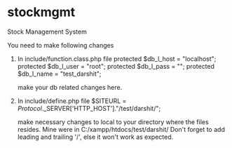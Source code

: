 # stockmgmt
Stock Management System

You need to make following changes

1)  In include/function.class.php file
	protected $db_l_host = "localhost";
	protected $db_l_user = "root";
	protected $db_l_pass = "";
	protected $db_l_name = "test_darshit";

	make your db related changes here.

2)  In include/define.php file
	$SITEURL = $Protocol.$_SERVER['HTTP_HOST']."/test/darshit/";

	make necessary changes to local to your directory where the files resides. Mine were in C:/xampp/htdocs/test/darshit/
	Don't forget to add leading and trailing '/', else it won't work as expected.





